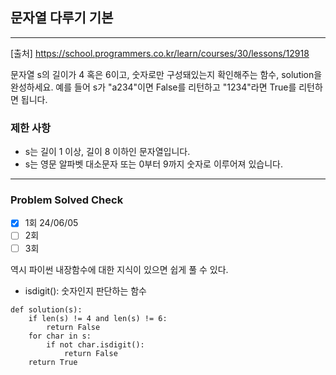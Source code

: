 ## 문자열 다루기 기본

---

[출처] https://school.programmers.co.kr/learn/courses/30/lessons/12918

문자열 s의 길이가 4 혹은 6이고, 숫자로만 구성돼있는지 확인해주는 함수, solution을 완성하세요. 
예를 들어 s가 "a234"이면 False를 리턴하고 "1234"라면 True를 리턴하면 됩니다.

### 제한 사항

- s는 길이 1 이상, 길이 8 이하인 문자열입니다.
- s는 영문 알파벳 대소문자 또는 0부터 9까지 숫자로 이루어져 있습니다.

---
### Problem Solved Check
- [x] 1회 24/06/05
- [ ] 2회
- [ ] 3회

역시 파이썬 내장함수에 대한 지식이 있으면 쉽게 풀 수 있다.

- isdigit(): 숫자인지 판단하는 함수

~~~
def solution(s):
    if len(s) != 4 and len(s) != 6:
        return False
    for char in s:
        if not char.isdigit():
            return False
    return True

~~~
